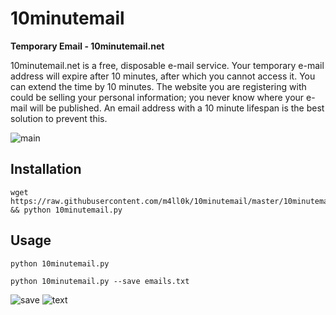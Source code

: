# 10minutemail

__Temporary Email - 10minutemail.net__

10minutemail.net is a free, disposable e-mail service. Your temporary e-mail address will expire after 10 minutes, after which you cannot access it. You can extend the time by 10 minutes.
The website you are registering with could be selling your personal information; you never know where your e-mail will be published. An email address with a 10 minute lifespan is the best solution to prevent this.

![main](https://raw.githubusercontent.com/m4ll0k/10minutemail/master/image.png)


Installation
--
```
wget https://raw.githubusercontent.com/m4ll0k/10minutemail/master/10minutemail.py && python 10minutemail.py
```

Usage
--
`python 10minutemail.py`



`python 10minutemail.py --save emails.txt`

![save](https://raw.githubusercontent.com/m4ll0k/10minutemail/master/image_1.png)
![text](https://raw.githubusercontent.com/m4ll0k/10minutemail/master/cat.png)
